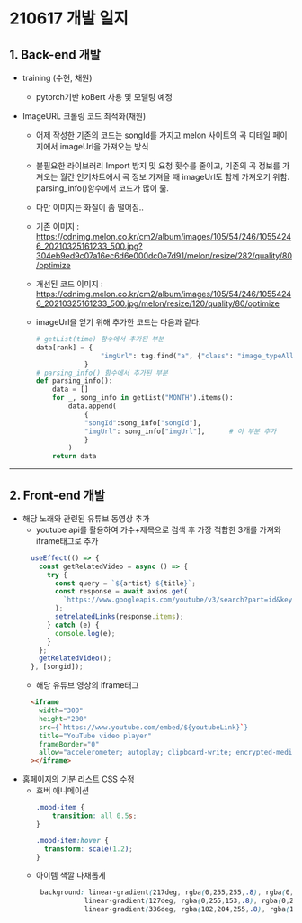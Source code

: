 # 210617 개발 일지
## 1. Back-end 개발
- training (수현, 채원)

  - pytorch기반 koBert 사용 및 모델링 예정

- ImageURL 크롤링 코드 최적화(채원)

  - 어제 작성한 기존의 코드는 songId를 가지고 melon 사이트의 곡 디테일 페이지에서 imageUrl을 가져오는 방식

  - 불필요한 라이브러리 Import 방지 및 요청 횟수를 줄이고, 기존의 곡 정보를 가져오는 월간 인기차트에서 곡 정보 가져올 때 imageUrl도 함께 가져오기 위함. parsing_info()함수에서 코드가 많이 줆.

  - 다만 이미지는 화질이 좀 떨어짐..

  - 기존 이미지 : <https://cdnimg.melon.co.kr/cm2/album/images/105/54/246/10554246_20210325161233_500.jpg?304eb9ed9c07a16ec6d6e000dc0e7d91/melon/resize/282/quality/80/optimize>

  - 개선된 코드 이미지 : <https://cdnimg.melon.co.kr/cm2/album/images/105/54/246/10554246_20210325161233_500.jpg/melon/resize/120/quality/80/optimize>

  - imageUrl을 얻기 위해 추가한 코드는 다음과 같다.

    ```python
    # getList(time) 함수에서 추가된 부분
    data[rank] = {
                    "imgUrl": tag.find("a", {"class": "image_typeAll"}).find('img')['src']
                }
    # parsing_info() 함수에서 추가된 부분
    def parsing_info():
        data = []
        for _, song_info in getList("MONTH").items():
            data.append(
                {
                "songId":song_info["songId"],
                "imgUrl": song_info["imgUrl"],		# 이 부분 추가
                }
            )
        return data
    ```



----

## 2. Front-end 개발
- 해당 노래와 관련된 유튜브 동영상 추가
  - youtube api를 활용하여 가수+제목으로 검색 후 가장 적합한 3개를 가져와 iframe태그로 추가
  ```javascript
    useEffect(() => {
      const getRelatedVideo = async () => {
        try {
          const query = `${artist} ${title}`;
          const response = await axios.get(
            `https://www.googleapis.com/youtube/v3/search?part=id&key=${apiKey}&q=${query}&maxResults=3&type=video&videoEmbeddable=true`,
          );
          setrelatedLinks(response.items);
        } catch (e) {
          console.log(e);
        }
      };
      getRelatedVideo();
    }, [songid]);
  ```
  - 해당 유튜브 영상의 iframe태그
  ```HTML
    <iframe
      width="300"
      height="200"
      src={`https://www.youtube.com/embed/${youtubeLink}`}
      title="YouTube video player"
      frameBorder="0"
      allow="accelerometer; autoplay; clipboard-write; encrypted-media; gyroscope; picture-in-picture"
    ></iframe>
  ```
- 홈페이지의 기분 리스트 CSS 수정
  - 호버 애니메이션
    ```CSS
    .mood-item {
        transition: all 0.5s;
    }

    .mood-item:hover {
      transform: scale(1.2);
    }
    ```
  - 아이템 색깔 다채롭게
    ```CSS
     background: linear-gradient(217deg, rgba(0,255,255,.8), rgba(0,255,255,0) 70.71%),
                linear-gradient(127deg, rgba(0,255,153,.8), rgba(0,255,153,0) 70.71%),
                linear-gradient(336deg, rgba(102,204,255,.8), rgba(102,204,255,0) 70.71%);
    ```
